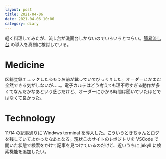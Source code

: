 ```yaml
---
layout: post
title: 2021-04-06
date: 2021-04-06 10:06
category: diary
---
```


軽く料理してみたが、流し台が洗面台しかないのでいろいろとつらい。[簡易流し台](https://www.amazon.co.jp/dp/B001K87E0A/?coliid=I1P4QAKVPGL7C9&colid=2QNA7G7A5RMMX&psc=1&ref_=lv_ov_lig_dp_it) の導入を真剣に検討している。

# Medicine
医籍登録チェックしたらもう名前が載っていてびっくりした。オーダーとかまだ全然できる気がしないが……。電子カルテはどう考えても理不尽すぎる動作が多くてなんだかなあという感じだけど、オーダーにかかる時間は聞いていたほどではなくて良かった。

# Technology
11/14 の記事通りに Windows terminal を導入した。こういうときちゃんとログを残していてよかったなあとなる。現状このサイトのレポジトリを VSCode で開いた状態で検索をかけて記事を見つけているのだけど、近いうちに jekyll に検索機能を追加したい。